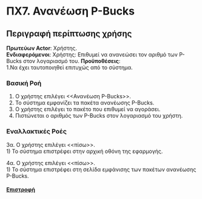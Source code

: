 

# ΠΧ7. Ανανέωση P-Bucks

## Περιγραφή περίπτωσης χρήσης 

**Πρωτεύων Actor**: Χρήστης.  
**Ενδιαφερόμενοι**:
    Χρήστης: Επιθυμεί να ανανεώσει τον αριθμό των P-Bucks στον λογαριασμό του.
**Προϋποθέσεις**:  
    1.Να έχει ταυτοποιηθεί επιτυχώς από το σύστημα.


### **Βασική Ροή**  

1. Ο χρήστης επιλέγει <<Ανανέωση P-Bucks>>.
2. Το σύστημα εμφανίζει τα πακέτα ανανέωσης P-Bucks.
3. Ο χρήστης επιλέγει το πακέτο που επιθυμεί να αγοράσει.
4. Πιστώνεται ο αριθμός των P-Bucks στον λογαριασμό του χρήστη.


### **Εναλλακτικές Ροές**

3α. Ο χρήστης επιλέγει <<πίσω>>.  
    1) Το σύστημα επιστρέφει στην αρχική οθόνη της εφαρμογής.

4α. Ο χρήστης επιλέγει <<πίσω>>.  
    1) Το σύστημα επιστρέφει στη σελίδα εμφάνισης των πακέτων ανανέωσης P-Bucks.

#### [Επιστροφή](../../software-requirements.md#ειδικές-απαιτήσεις)